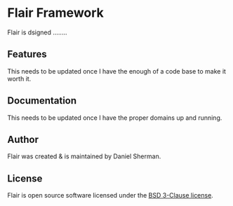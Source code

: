# Flair Framework
Flair is dsigned ........


## Features
This needs to be updated once I have the enough of a code base to make it worth it.


## Documentation
This needs to be updated once I have the proper domains up and running.


## Author
Flair was created & is maintained by Daniel Sherman. 


## License
Flair is open source software licensed under the [BSD 3-Clause license](http://opensource.org/licenses/BSD-3-Clause).